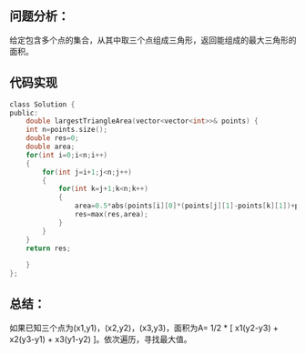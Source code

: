 ## 问题分析： 
给定包含多个点的集合，从其中取三个点组成三角形，返回能组成的最大三角形的面积。
## 代码实现
```c
class Solution {
public:
    double largestTriangleArea(vector<vector<int>>& points) {   
    int n=points.size();
    double res=0;
    double area;
    for(int i=0;i<n;i++)
    {
        for(int j=i+1;j<n;j++)
        {
            for(int k=j+1;k<n;k++)
            {
                area=0.5*abs(points[i][0]*(points[j][1]-points[k][1])+points[j][0]*(points[k][1]-points[i][1])+points[k][0]*(points[i][1]-points[j][1]));
                res=max(res,area);
            }
        }
    }
    return res;
   
    }
};
```
## 总结：
如果已知三个点为(x1,y1)，(x2,y2)，(x3,y3)，面积为A= 1/2 * [ x1(y2-y3) + x2(y3-y1) + x3(y1-y2) ]。依次遍历，寻找最大值。
      
      
      